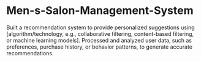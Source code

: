 # Men-s-Salon-Management-System
Built a recommendation system to provide personalized suggestions using [algorithm/technology, e.g., collaborative filtering, content-based filtering, or machine learning models].
Processed and analyzed user data, such as preferences, purchase history, or behavior patterns, to generate accurate recommendations.
